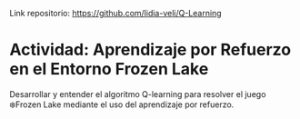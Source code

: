Link repositorio: https://github.com/lidia-veli/Q-Learning
# Actividad: Aprendizaje por Refuerzo en el Entorno Frozen Lake
Desarrollar y entender el algoritmo Q-learning para resolver el juego ❄️Frozen Lake mediante el uso del aprendizaje por refuerzo.
